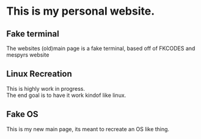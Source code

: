
# This is my personal website.


## Fake terminal
The websites (old)main page is a fake terminal, based off of FKCODES and mespyrs website

## Linux Recreation
This is highly work in progress.<br>The end goal is to have it work kindof like linux.

## Fake OS
This is my new main page, its meant to recreate an OS like thing.

